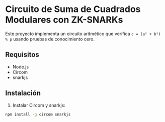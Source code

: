 # Circuito de Suma de Cuadrados Modulares con ZK-SNARKs

Este proyecto implementa un circuito aritmético que verifica `c = (a² + b²) % p` usando pruebas de conocimiento cero.

## Requisitos

- Node.js
- Circom
- snarkjs

## Instalación

1. Instalar Circom y snarkjs:
```bash
npm install -g circom snarkjs